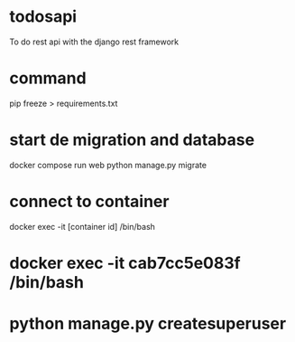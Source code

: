 # todosapi
To do rest api with the django rest framework

# command
pip freeze > requirements.txt

# start de migration and database
docker compose run web python manage.py migrate

# connect to container
docker exec -it [container id] /bin/bash

# docker exec -it cab7cc5e083f /bin/bash

# python manage.py createsuperuser

